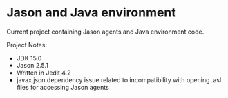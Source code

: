 # Jason and Java environment

Current project containing Jason agents and Java environment code.

Project Notes:
- JDK 15.0
- Jason 2.5.1
- Written in Jedit 4.2
- javax.json dependency issue related to incompatibility with opening .asl files for accessing Jason agents
